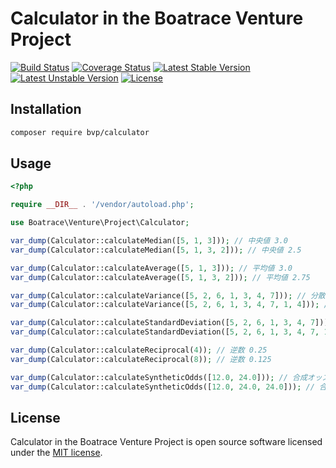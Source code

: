 # Calculator in the Boatrace Venture Project

[![Build Status](https://github.com/BoatraceVentureProject/Calculator/workflows/tests/badge.svg)](https://github.com/BoatraceVentureProject/Calculator/actions?query=workflow%3Atests)
[![Coverage Status](https://coveralls.io/repos/github/BoatraceVentureProject/Calculator/badge.svg?branch=main)](https://coveralls.io/github/BoatraceVentureProject/Calculator?branch=main)
[![Latest Stable Version](https://poser.pugx.org/bvp/calculator/v/stable)](https://packagist.org/packages/bvp/calculator)
[![Latest Unstable Version](https://poser.pugx.org/bvp/calculator/v/unstable)](https://packagist.org/packages/bvp/calculator)
[![License](https://poser.pugx.org/bvp/calculator/license)](https://packagist.org/packages/bvp/calculator)

## Installation
```bash
composer require bvp/calculator
```

## Usage
```php
<?php

require __DIR__ . '/vendor/autoload.php';

use Boatrace\Venture\Project\Calculator;

var_dump(Calculator::calculateMedian([5, 1, 3])); // 中央値 3.0
var_dump(Calculator::calculateMedian([5, 1, 3, 2])); // 中央値 2.5

var_dump(Calculator::calculateAverage([5, 1, 3])); // 平均値 3.0
var_dump(Calculator::calculateAverage([5, 1, 3, 2])); // 平均値 2.75

var_dump(Calculator::calculateVariance([5, 2, 6, 1, 3, 4, 7])); // 分散 4.0
var_dump(Calculator::calculateVariance([5, 2, 6, 1, 3, 4, 7, 1, 4])); // 分散 4.0

var_dump(Calculator::calculateStandardDeviation([5, 2, 6, 1, 3, 4, 7])); // 標準偏差 2.0
var_dump(Calculator::calculateStandardDeviation([5, 2, 6, 1, 3, 4, 7, 1, 4])); // 標準偏差 2.0

var_dump(Calculator::calculateReciprocal(4)); // 逆数 0.25
var_dump(Calculator::calculateReciprocal(8)); // 逆数 0.125

var_dump(Calculator::calculateSyntheticOdds([12.0, 24.0])); // 合成オッズ 8.0
var_dump(Calculator::calculateSyntheticOdds([12.0, 24.0, 24.0])); // 合成オッズ 6.0
```

## License
Calculator in the Boatrace Venture Project is open source software licensed under the [MIT license](LICENSE).
